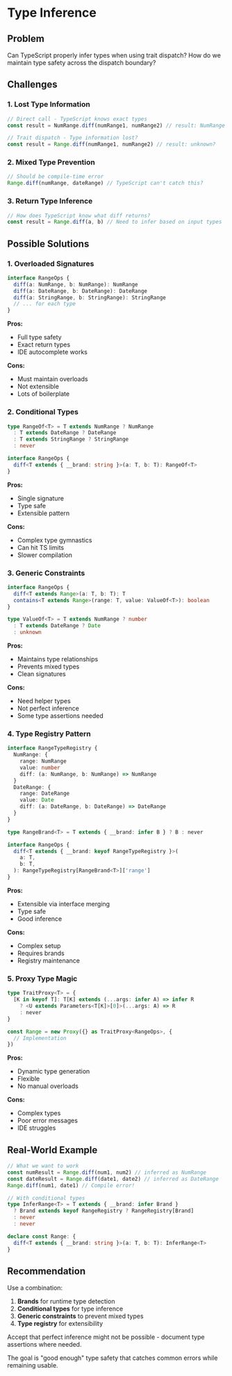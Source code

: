 # Type Inference

## Problem

Can TypeScript properly infer types when using trait dispatch? How do we maintain type safety across the dispatch boundary?

## Challenges

### 1. Lost Type Information

```typescript
// Direct call - TypeScript knows exact types
const result = NumRange.diff(numRange1, numRange2) // result: NumRange

// Trait dispatch - Type information lost?
const result = Range.diff(numRange1, numRange2) // result: unknown?
```

### 2. Mixed Type Prevention

```typescript
// Should be compile-time error
Range.diff(numRange, dateRange) // TypeScript can't catch this?
```

### 3. Return Type Inference

```typescript
// How does TypeScript know what diff returns?
const result = Range.diff(a, b) // Need to infer based on input types
```

## Possible Solutions

### 1. Overloaded Signatures

```typescript
interface RangeOps {
  diff(a: NumRange, b: NumRange): NumRange
  diff(a: DateRange, b: DateRange): DateRange
  diff(a: StringRange, b: StringRange): StringRange
  // ... for each type
}
```

**Pros:**

- Full type safety
- Exact return types
- IDE autocomplete works

**Cons:**

- Must maintain overloads
- Not extensible
- Lots of boilerplate

### 2. Conditional Types

```typescript
type RangeOf<T> = T extends NumRange ? NumRange
  : T extends DateRange ? DateRange
  : T extends StringRange ? StringRange
  : never

interface RangeOps {
  diff<T extends { __brand: string }>(a: T, b: T): RangeOf<T>
}
```

**Pros:**

- Single signature
- Type safe
- Extensible pattern

**Cons:**

- Complex type gymnastics
- Can hit TS limits
- Slower compilation

### 3. Generic Constraints

```typescript
interface RangeOps {
  diff<T extends Range>(a: T, b: T): T
  contains<T extends Range>(range: T, value: ValueOf<T>): boolean
}

type ValueOf<T> = T extends NumRange ? number
  : T extends DateRange ? Date
  : unknown
```

**Pros:**

- Maintains type relationships
- Prevents mixed types
- Clean signatures

**Cons:**

- Need helper types
- Not perfect inference
- Some type assertions needed

### 4. Type Registry Pattern

```typescript
interface RangeTypeRegistry {
  NumRange: {
    range: NumRange
    value: number
    diff: (a: NumRange, b: NumRange) => NumRange
  }
  DateRange: {
    range: DateRange
    value: Date
    diff: (a: DateRange, b: DateRange) => DateRange
  }
}

type RangeBrand<T> = T extends { __brand: infer B } ? B : never

interface RangeOps {
  diff<T extends { __brand: keyof RangeTypeRegistry }>(
    a: T,
    b: T,
  ): RangeTypeRegistry[RangeBrand<T>]['range']
}
```

**Pros:**

- Extensible via interface merging
- Type safe
- Good inference

**Cons:**

- Complex setup
- Requires brands
- Registry maintenance

### 5. Proxy Type Magic

```typescript
type TraitProxy<T> = {
  [K in keyof T]: T[K] extends (...args: infer A) => infer R
    ? <U extends Parameters<T[K]>[0]>(...args: A) => R
    : never
}

const Range = new Proxy({} as TraitProxy<RangeOps>, {
  // Implementation
})
```

**Pros:**

- Dynamic type generation
- Flexible
- No manual overloads

**Cons:**

- Complex types
- Poor error messages
- IDE struggles

## Real-World Example

```typescript
// What we want to work
const numResult = Range.diff(num1, num2) // inferred as NumRange
const dateResult = Range.diff(date1, date2) // inferred as DateRange
Range.diff(num1, date1) // Compile error!

// With conditional types
type InferRange<T> = T extends { __brand: infer Brand }
  ? Brand extends keyof RangeRegistry ? RangeRegistry[Brand]
  : never
  : never

declare const Range: {
  diff<T extends { __brand: string }>(a: T, b: T): InferRange<T>
}
```

## Recommendation

Use a combination:

1. **Brands** for runtime type detection
2. **Conditional types** for type inference
3. **Generic constraints** to prevent mixed types
4. **Type registry** for extensibility

Accept that perfect inference might not be possible - document type assertions where needed.

The goal is "good enough" type safety that catches common errors while remaining usable.
